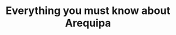 ---
layout: Arequipa
title: Arequipa
permalink: /Arequipa/

title-blog: WHY AREQUIPA

sponsor: sponsors
bootcamp: bootcamp

header: Why Arequipa?
header-home: ¿Porqué Arequipa?

title:  Everything you must know about Arequipa
title-sc: and its rise in the Computer Science ecosystem

concept1: The digital economy has taken over the world.
concept2: A great future is on the horizon for computer science professionals, thanks to the worldwide impact of information techonologies. Good times are coming as we have begun to understand and exploit these changes. 
concept3: "It has become clear that carrers in computer science require professionals able to create new technological products and solutions with international projections. The digital economy keeps growing every year, and the companies that adapt achieve explosive growth. So here we explain our key points for considering Arequipa if you're a company in search of talent for the digital transformation:"

title-items-1: "Peru's Computing hub:"
title-items-concept1: Arequipa started the first programs for master degrees in Computer Science (UCSP) and Informatics (UNSA) financed by the country's science and technology council (CONCYTEC) and so, they are local market landscape.
title-items-concept2: Gonzalo Begazo (ex-Googler, investor in tech companies) said in one of his talks, that a Google study about peruvian universities showed Arequipa was a city with great developments in computer science.
title-items-concept3: Arequipa, known for the Misti volcano, and called Ciudad Blanca (White City) because of the sillar stone is the second biggest city in Peru. It has the country's first master degree programs (Computer Science and Informatics) to be fully financed by the state. 
title-items-concept4: For more than 13 years, Arequipa has been the city with more Computer Science graduates from overseas. 
title-items-concept5: Holding more masters and doctors than the rest of the country. It propelled the evolution of traditional careers in computing to match international standards.

title-items-2: 'Best Computer Science programs:'
title-item-1: Peru has about 15 doctors in Computer Science teaching at different universities, of which 9 currenty reside in Arequipa. Many of them with master degrees obtained overseas.
title-item-2: Arequipa has hosted many of the most important congresses and conferences held in the country, such as Latin 2012, CLEI, SIBIGRAPI 2013, LARC/LARS; among others that get indexed and include a jury which chooses the venue according to academic potential, thus giving the best opportunities for students, faculty and companies to network. 
title-item-3: A culture that encourages students to follow up their studies overseas and pursue renowned congresses. By having more professionals with a postgraduate degree from overseas than the rest of Peru, Arequipa carries a huge potential.
title-item-4: By having the master degree programs financed by Concytec, along with financed projects by UCSP, UNSA and other universities.
title-item-5: In 2014, Ecuador's Universidad de San Gregorio de Portoviejo sent professors to attend training at UCSP on basic topics of Computer Science, in order to create a program in their own country. Later, professors from UCSP went to Ecuador to train the faculty in advanced topics.

title-items-3: 'Opportunities - Exporting gold:'
title-items-p1: The brothers Ernesto and Alex Cuadros created the first department of Computer Science in Peru, turning Arequipa into an ideal candidate to become a powerhouse in CS, along with a prosper start-up community.
title-items-p2: "Success is so big that we're having difficulties locating alumni that are not working in companies both national and overseas, working as software engineers at Google, at security companies in New York, or as remote developers."
title-items-p3: Local companies like Inkalabs hire students part-time.
title-items-p4: Other companies, like zAgile (from San Francisco, California) has operations in Arequipa. In May 2014, David Changler, ex-Googler, moved to Arequipa and opened consulting offices all over the country.
title-items-p5: Many students from Arequipa achieve a spot at internships in world class companies like Google, and are later hired full-time, showing the untapped potential from this region.
title-items-p6: '"We have to create and not only use technologies" - Dr. Alex Cuadros, one of the main scholars in Arequipa. The start-up ecosystem started to take shape in Arequipa, with initiatives like Arequipa Valley, events like StartUp Weekend Arequipa and MIT Startup Labs. The interaction between the academic community from Arequipa and the investor networks from Lima make the technology industry a reality.'

fuente: 'Sources :'
fuente1: Manuel Bellido
fuente2: Eddy Wong

adaptado: Adapted by Claudia Loayza

---